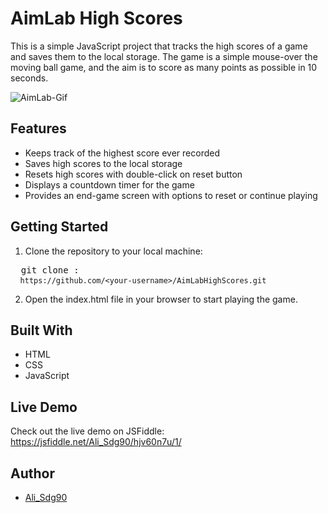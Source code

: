 <h1>AimLab High Scores</h1>
<p>
    This is a simple JavaScript project that tracks the high scores of a game
    and saves them to the local storage. The game is a simple mouse-over the
    moving ball game, and the aim is to score as many points as possible in 10
    seconds.
</p>

<img src="Assets/2023-05-25 13-39-04.gif" alt="AimLab-Gif" />

<h2>Features</h2>
<ul>
    <li>Keeps track of the highest score ever recorded</li>
    <li>Saves high scores to the local storage</li>
    <li>Resets high scores with double-click on reset button</li>
    <li>Displays a countdown timer for the game</li>
    <li>
        Provides an end-game screen with options to reset or continue playing
    </li>
</ul>
<h2>Getting Started</h2>
<ol>
    <li>Clone the repository to your local machine:</li>
</ol>
<pre>  git clone :<br> <code> https://github.com/&lt;your-username&gt;/AimLabHighScores.git
</code></pre>
<ol start="2">
    <li>Open the index.html file in your browser to start playing the game.</li>
</ol>
<h2>Built With</h2>
<ul>
    <li>HTML</li>
    <li>CSS</li>
    <li>JavaScript</li>
</ul>
<h2>Live Demo</h2>
<p>
    Check out the live demo on JSFiddle:
    <a href="https://jsfiddle.net/Ali_Sdg90/hjv60n7u/1/" target="_new"
        >https://jsfiddle.net/Ali_Sdg90/hjv60n7u/1/</a
    >
</p>
<h2>Author</h2>
<ul>
    <li>
        <a href="https://github.com/Ali-Sdg90" target="_blank">Ali_Sdg90</a>
    </li>
</ul>
